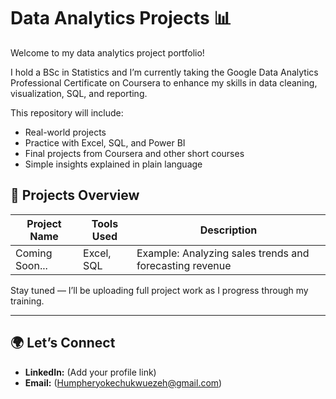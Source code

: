# Data Analytics Projects 📊

Welcome to my data analytics project portfolio!

I hold a BSc in Statistics and I’m currently taking the Google Data Analytics Professional Certificate on Coursera to enhance my skills in data cleaning, visualization, SQL, and reporting.

This repository will include:
- Real-world projects
- Practice with Excel, SQL, and Power BI
- Final projects from Coursera and other short courses
- Simple insights explained in plain language

## 📁 Projects Overview

| Project Name | Tools Used | Description |
|--------------|------------|-------------|
| Coming Soon... | Excel, SQL | Example: Analyzing sales trends and forecasting revenue |

Stay tuned — I’ll be uploading full project work as I progress through my training.

---

## 🌍 Let’s Connect
- **LinkedIn:** (Add your profile link)
- **Email:** (Humpheryokechukwuezeh@gmail.com)

